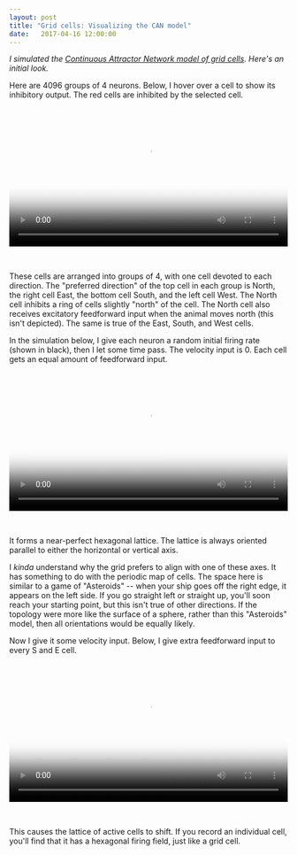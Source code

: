 ```yaml
---
layout: post
title: "Grid cells: Visualizing the CAN model"
date:   2017-04-16 12:00:00
---
```


_I simulated the
[Continuous Attractor Network model of grid cells](http://journals.plos.org/ploscompbiol/article?id=10.1371/journal.pcbi.1000291). Here's
an initial look._

Here are 4096 groups of 4 neurons. Below, I hover over a cell to show
its inhibitory output. The red cells are inhibited by the selected
cell.

<video src="/stuff/mexican-hat.mp4" poster="/stuff/mexican-hat.small.png" width="100%" controls loop></video>

<br />

These cells are arranged into groups of 4, with one cell devoted to
each direction. The "preferred direction" of the top cell in each
group is North, the right cell East, the bottom cell South, and the
left cell West. The North cell inhibits a ring of cells slightly
"north" of the cell. The North cell also receives excitatory
feedforward input when the animal moves north (this isn't
depicted). The same is true of the East, South, and West cells.

In the simulation below, I give each neuron a random initial firing
rate (shown in black), then I let some time pass. The velocity input
is 0. Each cell gets an equal amount of feedforward input.

<video src="/stuff/forming-lattice.mp4" poster="/stuff/forming-lattice.small.png" width="100%" controls loop></video>

<br />

It forms a near-perfect hexagonal lattice. The lattice is always
oriented parallel to either the horizontal or vertical axis.

I _kinda_ understand why the grid prefers to align with one of these
axes. It has something to do with the periodic map of cells. The space
here is similar to a game of "Asteroids" -- when your ship goes off
the right edge, it appears on the left side. If you go straight left
or straight up, you'll soon reach your starting point, but this isn't
true of other directions. If the topology were more like the surface
of a sphere, rather than this "Asteroids" model, then all orientations
would be equally likely.

Now I give it some velocity input. Below, I give extra feedforward
input to every S and E cell.

<video src="/stuff/moving-lattice.mp4" poster="/stuff/moving-lattice.small.png" width="100%" controls loop></video>

<br />

This causes the lattice of active cells to shift. If you record an
individual cell, you'll find that it has a hexagonal firing field,
just like a grid cell.
